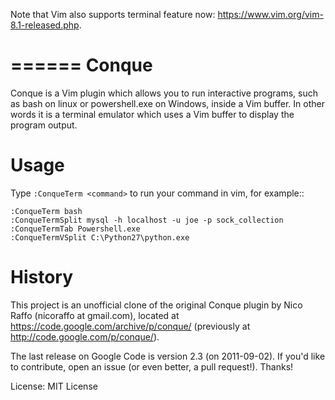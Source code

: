 Note that Vim also supports terminal feature now: https://www.vim.org/vim-8.1-released.php.

======
Conque
======

Conque is a Vim plugin which allows you to run interactive programs, such as
bash on linux or powershell.exe on Windows, inside a Vim buffer. In other words
it is a terminal emulator which uses a Vim buffer to display the program
output.

Usage
=====

Type `:ConqueTerm <command>` to run your command in vim, for example::

    :ConqueTerm bash
    :ConqueTermSplit mysql -h localhost -u joe -p sock_collection
    :ConqueTermTab Powershell.exe
    :ConqueTermVSplit C:\Python27\python.exe


History
=======

This project is an unofficial clone of the original Conque plugin  by Nico Raffo (nicoraffo at gmail.com), located at https://code.google.com/archive/p/conque/ (previously at http://code.google.com/p/conque/).

The last release on Google Code is version 2.3 (on 2011-09-02).
If you'd like to contribute, open an issue (or even better, a pull request!).  Thanks!


License: MIT License

